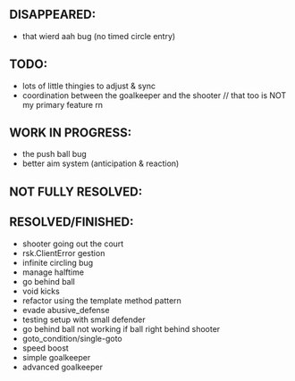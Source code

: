 ## DISAPPEARED:
- that wierd aah bug (no timed circle entry)

## TODO:
- lots of little thingies to adjust & sync
- coordination between the goalkeeper and the shooter // that too is NOT my primary feature rn 

## WORK IN PROGRESS:
- the push ball bug
- better aim system (anticipation & reaction)

## NOT FULLY RESOLVED:

## RESOLVED/FINISHED:
- shooter going out the court
- rsk.ClientError gestion
- infinite circling bug
- manage halftime
- go behind ball
- void kicks
- refactor using the template method pattern
- evade abusive_defense
- testing setup with small defender
- go behind ball not working if ball right behind shooter
- goto_condition/single-goto
- speed boost
- simple goalkeeper
- advanced goalkeeper